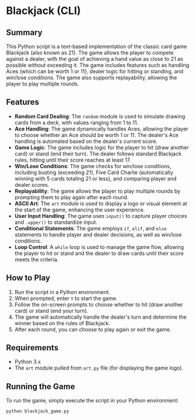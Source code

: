 # Blackjack (CLI)

## Summary
This Python script is a text-based implementation of the classic card game Blackjack (also known as 21). The game allows the player to compete against a dealer, with the goal of achieving a hand value as close to 21 as possible without exceeding it. The game includes features such as handling Aces (which can be worth 1 or 11), dealer logic for hitting or standing, and win/lose conditions. The game also supports replayability, allowing the player to play multiple rounds.

## Features
- **Random Card Dealing**: The `random` module is used to simulate drawing cards from a deck, with values ranging from 1 to 11.
- **Ace Handling**: The game dynamically handles Aces, allowing the player to choose whether an Ace should be worth 1 or 11. The dealer's Ace handling is automated based on the dealer's current score.
- **Game Logic**: The game includes logic for the player to hit (draw another card) or stand (end their turn). The dealer follows standard Blackjack rules, hitting until their score reaches at least 17.
- **Win/Lose Conditions**: The game checks for win/lose conditions, including busting (exceeding 21), Five Card Charlie (automatically winning with 5 cards totaling 21 or less), and comparing player and dealer scores.
- **Replayability**: The game allows the player to play multiple rounds by prompting them to play again after each round.
- **ASCII Art**: The `art` module is used to display a logo or visual element at the start of the game, enhancing the user experience.
- **User Input Handling**: The game uses `input()` to capture player choices and `.upper()` to standardize input.
- **Conditional Statements**: The game employs `if`, `elif`, and `else` statements to handle player and dealer decisions, as well as win/lose conditions.
- **Loop Control**: A `while` loop is used to manage the game flow, allowing the player to hit or stand and the dealer to draw cards until their score meets the criteria.

## How to Play
1. Run the script in a Python environment.
2. When prompted, enter `Y` to start the game.
3. Follow the on-screen prompts to choose whether to hit (draw another card) or stand (end your turn).
4. The game will automatically handle the dealer's turn and determine the winner based on the rules of Blackjack.
5. After each round, you can choose to play again or exit the game.

## Requirements
- Python 3.x
- The `art` module pulled from `art.py` file (for displaying the game logo).

## Running the Game
To run the game, simply execute the script in your Python environment:
```bash
python blackjack_game.py

